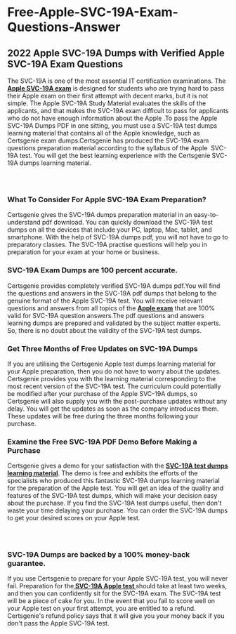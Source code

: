 # Free-Apple-SVC-19A-Exam-Questions-Answer<h2><strong>2022 Apple SVC-19A Dumps with Verified Apple SVC-19A Exam Questions</strong></h2> <p>The SVC-19A is one of the most essential IT certification examinations. The <a href="https://www.certsgenie.com/apple/svc-19a-pdf-dumps"><strong>Apple SVC-19A exam</strong></a> is designed for students who are trying hard to pass their Apple exam on their first attempt with decent marks, but it is not simple. The Apple SVC-19A Study Material evaluates the skills of the applicants, and that makes the SVC-19A exam difficult to pass for applicants who do not have enough information about the Apple .To pass the Apple SVC-19A Dumps PDF in one sitting, you must use a SVC-19A test dumps learning material that contains all of the Apple knowledge, such as Certsgenie exam dumps.Certsgenie has produced the SVC-19A exam questions preparation material according to the syllabus of the Apple &nbsp;SVC-19A test. You will get the best learning experience with the Certsgenie SVC-19A dumps learning material.</p> <p><a href="https://www.certsgenie.com/apple/svc-19a-pdf-dumps" style="display: block; padding: 1em 0; text-align: center; "><img alt="" src="https://blogger.googleusercontent.com/img/b/R29vZ2xl/AVvXsEgO1ePIT5bAw4JCg82qykRc71Xossn_88UmNiMiJgRPCnvDzaKhQmgO2X9bV6TpN9qSYVJJ2MjEumMb0t1ZgyR_gByLqDXQR_FduPn2erzRQTkt1pUFmkY3wfbx5jzrIcOP4S3cxMKHSr0iEiOidKyDYd_7NjYtfgpZ7b1lrGk-ShjLlyfynp8oFM4zYw/s1600/Banner%201.jpg" /></a></p> <h3><strong>What To Consider For Apple SVC-19A Exam Preparation?</strong></h3> <p>Certsgenie gives the SVC-19A dumps preparation material in an easy-to-understand pdf download. You can quickly download the SVC-19A test dumps on all the devices that include your PC, laptop, Mac, tablet, and smartphone. With the help of SVC-19A dumps pdf, you will not have to go to preparatory classes. The SVC-19A practise questions will help you in preparation for your exam at your home or business.</p> <h3><strong>SVC-19A Exam Dumps are 100 percent accurate.</strong></h3> <p>Certsgenie provides completely verified SVC-19A dumps pdf.You will find the questions and answers in the SVC-19A pdf dumps that belong to the genuine format of the Apple SVC-19A test. You will receive relevant questions and answers from all topics of the <a href="https://www.certsgenie.com/apple/svc-19a-pdf-dumps"><strong>Apple exam</strong></a> that are 100% valid for SVC-19A question answers.The pdf questions and answers learning dumps are prepared and validated by the subject matter experts. So, there is no doubt about the validity of the SVC-19A test dumps.</p> <h3><strong>Get Three Months of Free Updates on SVC-19A Dumps</strong></h3> <p>If you are utilising the Certsgenie Apple test dumps learning material for your Apple preparation, then you do not have to worry about the updates. Certsgenie provides you with the learning material corresponding to the most recent version of the SVC-19A test. The curriculum could potentially be modified after your purchase of the Apple SVC-19A dumps, so Certsgenie will also supply you with the post-purchase updates without any delay. You will get the updates as soon as the company introduces them. These updates will be free during the three months following your purchase.</p> <h3><strong>Examine the Free SVC-19A PDF Demo Before Making a Purchase</strong></h3> <p>Certsgenie gives a demo for your satisfaction with the <a href="https://www.certsgenie.com/apple/svc-19a-pdf-dumps"><strong>SVC-19A test dumps learning material</strong></a>. The demo is free and exhibits the efforts of the specialists who produced this fantastic SVC-19A dumps learning material for the preparation of the Apple test. You will get an idea of the quality and features of the SVC-19A test dumps, which will make your decision easy about the purchase. If you find the SVC-19A test dumps useful, then don&#39;t waste your time delaying your purchase. You can order the SVC-19A dumps to get your desired scores on your Apple test.</p> <p><a href="hhttps://www.certsgenie.com/apple/svc-19a-pdf-dumps" style="display: block; padding: 1em 0; text-align: center; "><img alt="" src="https://blogger.googleusercontent.com/img/b/R29vZ2xl/AVvXsEj3zfp26fobfEw_E3FMeUMaFamcWc-bKsu_525WK8ISqDEyAJkPKOLyeqHJzBXVvKwHP0bTNTERYvWWgOzvpG-DuQ_cPnNOJO1bUfVOHhAXJThy7cLobHgRdochHEeovcJnxpqjNiv-FNLMY1glEh7x833Q6cym5o0AmGhO9ufjgwPhihHJ9ovBp-j40g/s1600/banner%202.jpg" /></a></p> <h3><strong>SVC-19A Dumps are backed by a 100% money-back guarantee.</strong></h3> <p>If you use Certsgenie to prepare for your Apple SVC-19A test, you will never fail. Preparation for the<a href="https://www.certsgenie.com/apple/svc-19a-pdf-dumps"><strong> SVC-19A Apple test </strong></a>should take at least two weeks, and then you can confidently sit for the SVC-19A exam. The SVC-19A test will be a piece of cake for you. In the event that you fail to score well on your Apple test on your first attempt, you are entitled to a refund. Certsgenie&#39;s refund policy says that it will give you your money back if you don&#39;t pass the Apple SVC-19A test.</p>

